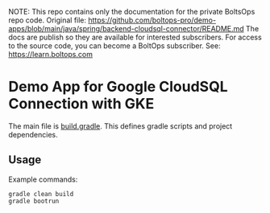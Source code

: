 <!-- note marker start -->
NOTE: This repo contains only the documentation for the private BoltsOps repo code.
Original file: https://github.com/boltops-pro/demo-apps/blob/main/java/spring/backend-cloudsql-connector/README.md
The docs are publish so they are available for interested subscribers.
For access to the source code, you can become a BoltOps subscriber.
See: https://learn.boltops.com

<!-- note marker end -->

# Demo App for Google CloudSQL Connection with GKE

The main file is [build.gradle](build.gradle]). This defines gradle scripts and project dependencies.

## Usage

Example commands:

    gradle clean build
    gradle bootrun

